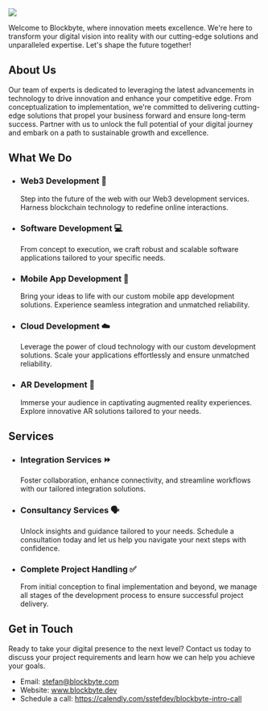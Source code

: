 <img src="https://github.com/block-byte/.github/assets/73234992/b4306fbe-4fb9-4adc-9e5a-10814f2cc1fd" width="auto" height="auto" />

Welcome to Blockbyte, where innovation meets excellence. We're here to transform your digital vision into reality with our cutting-edge solutions and unparalleled expertise. Let's shape the future together!

## About Us

Our team of experts is dedicated to leveraging the latest advancements in technology to drive innovation and enhance your competitive edge. From conceptualization to implementation, we're committed to delivering cutting-edge solutions that propel your business forward and ensure long-term success. Partner with us to unlock the full potential of your digital journey and embark on a path to sustainable growth and excellence.

## What We Do

- ### Web3 Development 🧱
  Step into the future of the web with our Web3 development services. Harness blockchain technology to redefine online interactions.

- ### Software Development 💻
  From concept to execution, we craft robust and scalable software applications tailored to your specific needs.

- ### Mobile App Development 📱
  Bring your ideas to life with our custom mobile app development solutions. Experience seamless integration and unmatched reliability.

- ### Cloud Development ☁️
  Leverage the power of cloud technology with our custom development solutions. Scale your applications effortlessly and ensure unmatched reliability.

- ### AR Development 🔮
  Immerse your audience in captivating augmented reality experiences. Explore innovative AR solutions tailored to your needs.

## Services

- ### Integration Services ⏩️
  Foster collaboration, enhance connectivity, and streamline workflows with our tailored integration solutions.

- ### Consultancy Services 🗣️
  Unlock insights and guidance tailored to your needs. Schedule a consultation today and let us help you navigate your next steps with confidence.

- ### Complete Project Handling ✅
  From initial conception to final implementation and beyond, we manage all stages of the development process to ensure successful project delivery.

## Get in Touch

Ready to take your digital presence to the next level? Contact us today to discuss your project requirements and learn how we can help you achieve your goals.

- Email: stefan@blockbyte.com
- Website: www.blockbyte.dev
- Schedule a call: https://calendly.com/sstefdev/blockbyte-intro-call
